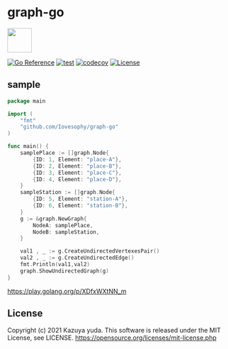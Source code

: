 # graph-go  

<img src="https://user-images.githubusercontent.com/15680172/137610607-39e4b8b0-a343-4b22-b37c-0183bbf86dc4.png" data-canonical-src="https://user-images.githubusercontent.com/15680172/137610607-39e4b8b0-a343-4b22-b37c-0183bbf86dc4.png" width="55" height="55" />

[![Go Reference](https://pkg.go.dev/badge/github.com/Iovesophy/graph-go.svg)](https://pkg.go.dev/github.com/Iovesophy/graph-go) [![test](https://github.com/Iovesophy/graph-go/actions/workflows/test.yml/badge.svg?branch=master)](https://github.com/Iovesophy/graph-go/actions/workflows/test.yml) [![codecov](https://codecov.io/gh/Iovesophy/graph-go/branch/master/graph/badge.svg?token=LMRN408RMC)](https://codecov.io/gh/Iovesophy/graph-go) [![License](http://img.shields.io/badge/license-mit-blue.svg?style=flat-square)](https://raw.githubusercontent.com/Iovesophy/graph-go/master/LICENSE)

## sample

```Go
package main

import (
	"fmt"
	"github.com/Iovesophy/graph-go"
)

func main() {
	samplePlace := []graph.Node{
		{ID: 1, Element: "place-A"},
		{ID: 2, Element: "place-B"},
		{ID: 3, Element: "place-C"},
		{ID: 4, Element: "place-D"},
	}
	sampleStation := []graph.Node{
		{ID: 5, Element: "station-A"},
		{ID: 6, Element: "station-B"},
	}
	g := &graph.NewGraph{
		NodeA: samplePlace,
		NodeB: sampleStation,
	}

	val1 , _ := g.CreateUndirectedVertexesPair()
	val2 , _ := g.CreateUndirectedEdge()
	fmt.Println(val1,val2)
	graph.ShowUndirectedGraph(g)
}
```

https://play.golang.org/p/XDfxWXtNN_m

## License
Copyright (c) 2021 Kazuya yuda.
This software is released under the MIT License, see LICENSE.
https://opensource.org/licenses/mit-license.php
